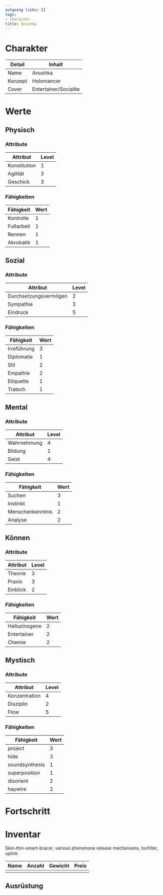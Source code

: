```yaml
---
outgoing links: []
tags:
- character
title: Anushka
---
```


# Charakter

| Detail  | Inhalt                |
|---------|-----------------------|
| Name    | Anushka               |
| Konzept | Holomancer            |
| Cover   | Entertainer/Socialite |


# Werte

## Physisch

### Attribute

| Attribut     | Level |
|--------------|-------|
| Konstitution | 1     |
| Agilität     | 3     |
| Geschick     | 3     |


### Fähigkeiten

| Fähigkeit | Wert |
|-----------|------|
| Kontrolle | 1    |
| Fußarbeit | 1    |
| Rennen    | 1    |
| Akrobatik | 1    |


## Sozial

### Attribute

| Attribut              | Level |
|-----------------------|-------|
| Durchsetzungsvermögen | 2     |
| Sympathie             | 3     |
| Eindruck              | 5     |


### Fähigkeiten

| Fähigkeit   | Wert |
|-------------|------|
| Irreführung | 3    |
| Diplomatie  | 1    |
| Stil        | 2    |
| Empathie    | 2    |
| Etiquette   | 1    |
| Tratsch     | 1    |


## Mental

### Attribute

| Attribut    | Level |
|-------------|-------|
| Wahrnehmung | 4     |
| Bildung     | 1     |
| Geist       | 4     |


### Fähigkeiten

| Fähigkeit        | Wert |
|------------------|------|
| Suchen           | 3    |
| Instinkt         | 1    |
| Menschenkenntnis | 2    |
| Analyse          | 2    |


## Können

### Attribute

| Attribut | Level |
|----------|-------|
| Theorie  | 3     |
| Praxis   | 3     |
| Einblick | 2     |


### Fähigkeiten

| Fähigkeit     | Wert |
|---------------|------|
| Halluzinogene | 2    |
| Entertainer   | 2    |
| Chemie        | 2    |


## Mystisch

### Attribute

| Attribut      | Level |
|---------------|-------|
| Konzentration | 4     |
| Disziplin     | 2     |
| Flow          | 5     |


### Fähigkeiten

| Fähigkeit      | Wert |
|----------------|------|
| project        | 3    |
| hide           | 3    |
| soundsynthesis | 1    |
| superposition  | 1    |
| disorient      | 2    |
| haywire        | 2    |


# Fortschritt

# Inventar
Skin-thin-smart-bracer, various pheromone release mechanisms, toxfilter, uplink

| Name | Anzahl | Gewicht | Preis |
|------|--------|---------|-------|
|      |        |         |       |


## Ausrüstung
